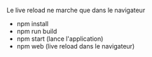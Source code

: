 Le live reload ne marche que dans le navigateur

- npm install
- npm run build
- npm start (lance l'application)
- npm web (live reload dans le navigateur)